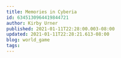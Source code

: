 ```yaml
---
title: Memories in Cyberia
id: 6345130964419844721
author: Kirby Urner
published: 2021-01-11T22:28:00.003-08:00
updated: 2021-01-11T22:28:21.613-08:00
blog: world_game
tags: 
---
```


